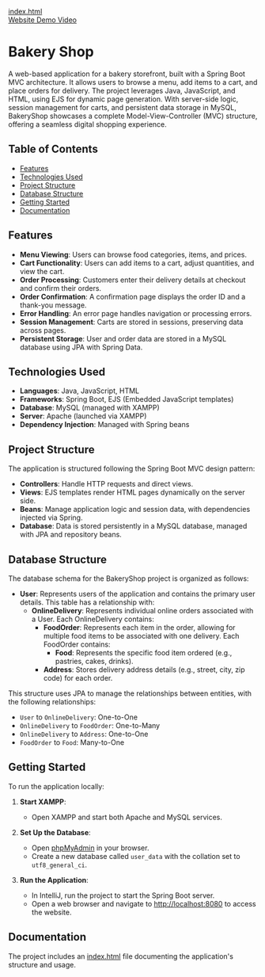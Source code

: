 [index.html](api/index.html)<br>
[Website Demo Video](Hadarim-Bakery-Video.mp4)

# Bakery Shop

A web-based application for a bakery storefront, built with a Spring Boot MVC architecture. It allows users to browse a menu, add items to a cart, and place orders for delivery. The project leverages Java, JavaScript, and HTML, using EJS for dynamic page generation. With server-side logic, session management for carts, and persistent data storage in MySQL, BakeryShop showcases a complete Model-View-Controller (MVC) structure, offering a seamless digital shopping experience.

## Table of Contents
- [Features](#features)
- [Technologies Used](#technologies-used)
- [Project Structure](#project-structure)
- [Database Structure](#database-structure)
- [Getting Started](#getting-started)
- [Documentation](#documentation)

## Features
- **Menu Viewing**: Users can browse food categories, items, and prices.
- **Cart Functionality**: Users can add items to a cart, adjust quantities, and view the cart.
- **Order Processing**: Customers enter their delivery details at checkout and confirm their orders.
- **Order Confirmation**: A confirmation page displays the order ID and a thank-you message.
- **Error Handling**: An error page handles navigation or processing errors.
- **Session Management**: Carts are stored in sessions, preserving data across pages.
- **Persistent Storage**: User and order data are stored in a MySQL database using JPA with Spring Data.

## Technologies Used
- **Languages**: Java, JavaScript, HTML
- **Frameworks**: Spring Boot, EJS (Embedded JavaScript templates)
- **Database**: MySQL (managed with XAMPP)
- **Server**: Apache (launched via XAMPP)
- **Dependency Injection**: Managed with Spring beans

## Project Structure
The application is structured following the Spring Boot MVC design pattern:
- **Controllers**: Handle HTTP requests and direct views.
- **Views**: EJS templates render HTML pages dynamically on the server side.
- **Beans**: Manage application logic and session data, with dependencies injected via Spring.
- **Database**: Data is stored persistently in a MySQL database, managed with JPA and repository beans.

## Database Structure
The database schema for the BakeryShop project is organized as follows:

- **User**: Represents users of the application and contains the primary user details. This table has a relationship with:
  - **OnlineDelivery**: Represents individual online orders associated with a User. Each OnlineDelivery contains:
    - **FoodOrder**: Represents each item in the order, allowing for multiple food items to be associated with one delivery. Each FoodOrder contains:
      - **Food**: Represents the specific food item ordered (e.g., pastries, cakes, drinks).
    - **Address**: Stores delivery address details (e.g., street, city, zip code) for each order.

This structure uses JPA to manage the relationships between entities, with the following relationships:
- `User` to `OnlineDelivery`: One-to-One
- `OnlineDelivery` to `FoodOrder`: One-to-Many
- `OnlineDelivery` to `Address`: One-to-One
- `FoodOrder` to `Food`: Many-to-One

## Getting Started
To run the application locally:

1. **Start XAMPP**:
   - Open XAMPP and start both Apache and MySQL services.

2. **Set Up the Database**:
   - Open [phpMyAdmin](http://localhost/phpmyadmin) in your browser.
   - Create a new database called `user_data` with the collation set to `utf8_general_ci`.

3. **Run the Application**:
   - In IntelliJ, run the project to start the Spring Boot server.
   - Open a web browser and navigate to [http://localhost:8080](http://localhost:8080) to access the website.

## Documentation
The project includes an [index.html](api/index.html) file documenting the application's structure and usage.
